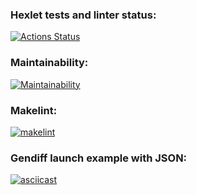 ### Hexlet tests and linter status:
[![Actions Status](https://github.com/panraman/frontend-project-lvl2/workflows/hexlet-check/badge.svg)](https://github.com/panraman/frontend-project-lvl2/actions)

### Maintainability: 
[![Maintainability](https://api.codeclimate.com/v1/badges/40dfb6d4e8f3daa3aeb0/maintainability)](https://codeclimate.com/github/panraman/frontend-project-lvl2/maintainability)

### Makelint: 
[![makelint](https://github.com/panraman/frontend-project-lvl2/actions/workflows/makelint.yml/badge.svg)](https://github.com/panraman/frontend-project-lvl2/actions/workflows/makelint.yml)

### Gendiff launch example with JSON: 
[![asciicast](https://asciinema.org/a/PSZzxyZifVMqHdr1LEw36ZZhF.svg)](https://asciinema.org/a/PSZzxyZifVMqHdr1LEw36ZZhF)
